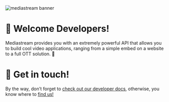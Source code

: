<img src="https://platform-static.cdn.mdstrm.com/github-banner.png" alt="mediastream banner" data-canonical-src="https://platform-static.cdn.mdstrm.com/github-banner.png" style="max-width: 100%;">

#  👋 Welcome Developers! 

Mediastream provides you with an extremely powerful API that allows you to build cool video applications, ranging from a simple embed on a website to a full OTT solution. 🚀

# 💭 Get in touch!

By the way, don’t forget to [check out our developer docs](https://platform.mediastre.am/developer), otherwise, you know where to [find us!](https://www.mediastream.co/en/contact)
